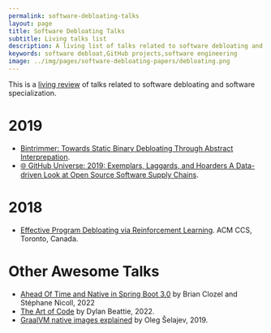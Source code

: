 ```yaml
---
permalink: software-debloating-talks
layout: page
title: Software Debloating Talks
subtitle: Living talks list
description: A living list of talks related to software debloating and software specialization.
keywords: software debloat,GitHub projects,software engineering
image: ../img/pages/software-debloating-papers/debloating.png
---
```


This is a [living review](https://en.wikipedia.org/wiki/Living_review) of talks related to software debloating and software specialization.

# 2019

- [Bintrimmer: Towards Static Binary Debloating Through Abstract Interprepation](https://www.dimva2019.org/wp-content/uploads/sites/31/2019/06/DIMVA19-slides-11.pdf).
- [:globe_with_meridians: GitHub Universe: 2019: Exemplars, Laggards, and Hoarders A Data-driven Look at Open Source Software Supply Chains](https://www.slideshare.net/realgenekim/github-universe-2019-exemplars-laggards-and-hoarders-a-datadriven-look-at-open-source-software-supply-chains).

# 2018

- [Effective Program Debloating via Reinforcement Learning](https://youtu.be/8eRZKoLFakw). ACM CCS, Toronto, Canada.


# Other Awesome Talks

- [Ahead Of Time and Native in Spring Boot 3.0](https://youtu.be/oTn8SHz5Ux8) by Brian Clozel and Stéphane Nicoll, 2022
- [The Art of Code](https://youtu.be/2jyPBjlKhtk) by Dylan Beattie, 2022.
- [GraalVM native images explained](https://youtu.be/WKrR4PGTgoc) by Oleg Šelajev, 2019.
